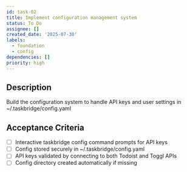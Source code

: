 ```yaml
---
id: task-02
title: Implement configuration management system
status: To Do
assignee: []
created_date: '2025-07-30'
labels:
  - foundation
  - config
dependencies: []
priority: high
---
```


## Description

Build the configuration system to handle API keys and user settings in ~/.taskbridge/config.yaml

## Acceptance Criteria

- [ ] Interactive taskbridge config command prompts for API keys
- [ ] Config stored securely in ~/.taskbridge/config.yaml
- [ ] API keys validated by connecting to both Todoist and Toggl APIs
- [ ] Config directory created automatically if missing
